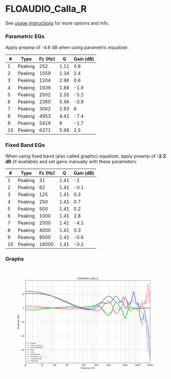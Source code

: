 # FLOAUDIO_Calla_R
See [usage instructions](https://github.com/jaakkopasanen/AutoEq#usage) for more options and info.

### Parametric EQs
Apply preamp of -4.6 dB when using parametric equalizer.

|   # | Type    |   Fc (Hz) |    Q |   Gain (dB) |
|-----|---------|-----------|------|-------------|
|   1 | Peaking |       252 | 1.11 |         0.8 |
|   2 | Peaking |      1059 | 1.34 |         2.4 |
|   3 | Peaking |      1204 | 2.96 |         0.6 |
|   4 | Peaking |      1639 | 1.88 |        -1.9 |
|   5 | Peaking |      2002 | 2.35 |        -5.2 |
|   6 | Peaking |      2360 | 5.46 |        -0.9 |
|   7 | Peaking |      3062 | 2.93 |         6   |
|   8 | Peaking |      4953 | 4.41 |        -7.4 |
|   9 | Peaking |      5419 | 6    |        -1.7 |
|  10 | Peaking |      6371 | 5.99 |         2.5 |

### Fixed Band EQs
When using fixed band (also called graphic) equalizer, apply preamp of **-2.2 dB** (if available) and set gains manually with these parameters.

|   # | Type    |   Fc (Hz) |    Q |   Gain (dB) |
|-----|---------|-----------|------|-------------|
|   1 | Peaking |        31 | 1.41 |        -2   |
|   2 | Peaking |        62 | 1.41 |        -0.1 |
|   3 | Peaking |       125 | 1.41 |         0.3 |
|   4 | Peaking |       250 | 1.41 |         0.7 |
|   5 | Peaking |       500 | 1.41 |         0.2 |
|   6 | Peaking |      1000 | 1.41 |         2.8 |
|   7 | Peaking |      2000 | 1.41 |        -4.1 |
|   8 | Peaking |      4000 | 1.41 |         0.3 |
|   9 | Peaking |      8000 | 1.41 |        -0.6 |
|  10 | Peaking |     16000 | 1.41 |        -0.2 |

### Graphs
![](./FLOAUDIO_Calla_R.png)
